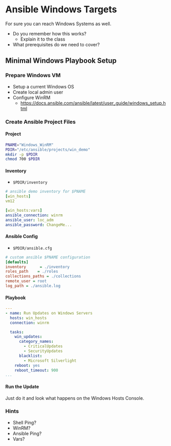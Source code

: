# Ansible Windows Targets
For sure you can reach Windows Systems as well.
* Do you remember how this works?
	* Explain it to the class
* What prerequisites do we need to cover?

## Minimal Windows Playbook Setup
### Prepare Windows VM
* Setup a current Windows OS
* Create local admin user
* Configure WinRM
	* https://docs.ansible.com/ansible/latest/user_guide/windows_setup.html 

### Create Ansible Project Files

#### Project
```bash
PNAME="Windows_WinRM"
PDIR="/etc/ansible/projects/win_demo"
mkdir -p $PDIR
chmod 700 $PDIR
```
#### Inventory
* <code>$PDIR/inventory</code>
```yaml
# ansible demo inventory for $PNAME
[win_hosts]
vm12

[win_hosts:vars]
ansible_connection: winrm
ansible_user: loc_adm
ansible_password: ChangeMe...
```
#### Ansible Config
* <code>$PDIR/ansible.cfg</code>
```ini
# custom ansible $PNAME configuration
[defaults]
inventory      = ./inventory
roles_path    = ./roles
collections_paths = ./collections
remote_user = root
log_path = ./ansible.log
```
#### Playbook
```yaml
---
- name: Run Updates on Windows Servers
  hosts: win_hosts
  connection: winrm

  tasks:
    win_updates:
      category_names:
        - CriticalUpdates
        - SecurityUpdates
      blacklist:
        - Microsoft Silverlight
    reboot: yes
    reboot_timeout: 900
...
```

#### Run the Update
Just do it and look what happens on the Windows Hosts Console.

### Hints
* Shell Ping?
* WinRM?
* Ansible Ping?
* Vars?
<!--stackedit_data:
eyJoaXN0b3J5IjpbNjEzMjM1NTQ5LDE3NTIwMTE1NzFdfQ==
-->